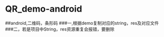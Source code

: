 # QR_demo-android
##android,二维码，条形码
###一,根据demo复制对应的string，res及对应文件
###二，若是项目中String，res资源重复会报错，要删除

